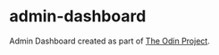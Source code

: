 # admin-dashboard

Admin Dashboard created as part of [The Odin Project](https://www.theodinproject.com/).